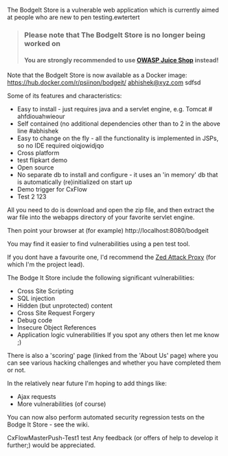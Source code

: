 The BodgeIt Store is a vulnerable web application which is currently aimed at people who are new to pen testing.ewtertert

> ### Please note that The BodgeIt Store is no longer being worked on
> #### You are strongly recommended to use [OWASP Juice Shop](https://www.owasp.org/index.php/OWASP_Juice_Shop_Project) instead!

Note that the BodgeIt Store is now available as a Docker image: https://hub.docker.com/r/psiinon/bodgeit/ abhishek@xyz.com sdfsd

Some of its features and characteristics:
* Easy to install - just requires java and a servlet engine, e.g. Tomcat # ahfdiouahwieour
* Self contained (no additional dependencies other than to 2 in the above line #abhishek
* Easy to change on the fly - all the functionality is implemented in JSPs, so no IDE required oiqjowidjqo
* Cross platform
* test flipkart demo
* Open source
* No separate db to install and configure - it uses an 'in memory' db that is automatically (re)initialized on start up
* Demo trigger for CxFlow
* Test 2 <abhishek> <cxflow demo> 123

All you need to do is download and open the zip file, and then extract the war file into the webapps directory of your favorite servlet engine.

Then point your browser at (for example) http://localhost:8080/bodgeit

You may find it easier to find vulnerabilities using a pen test tool.

If you dont have a favourite one, I'd recommend the [Zed Attack Proxy](https://www.owasp.org/index.php/ZAP) (for which I'm the project lead).

The Bodge It Store include the following significant vulnerabilities:
* Cross Site Scripting
* SQL injection
* Hidden (but unprotected) content
* Cross Site Request Forgery
* Debug code
* Insecure Object References
* Application logic vulnerabilities If you spot any others then let me know ;)

There is also a 'scoring' page (linked from the 'About Us' page) where you can see various hacking challenges and whether you have completed them or not.

In the relatively near future I'm hoping to add things like:
* Ajax requests
* More vulnerabilities (of course)

You can now also perform automated security regression tests on the Bodge It Store - see the wiki.

CxFlowMasterPush-Test1 <abhishek>test 
Any feedback (or offers of help to develop it further;) would be appreciated.
